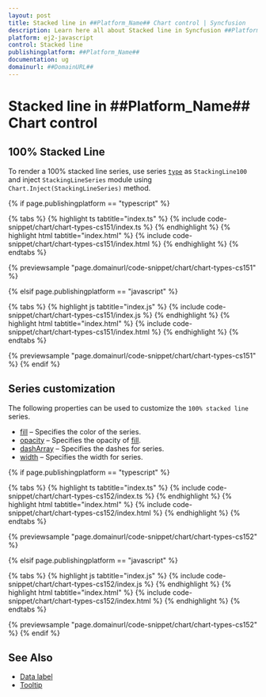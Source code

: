 ```yaml
---
layout: post
title: Stacked line in ##Platform_Name## Chart control | Syncfusion
description: Learn here all about Stacked line in Syncfusion ##Platform_Name## Chart control of Syncfusion Essential JS 2 and more.
platform: ej2-javascript
control: Stacked line 
publishingplatform: ##Platform_Name##
documentation: ug
domainurl: ##DomainURL##
---
```

# Stacked line in ##Platform_Name## Chart control

## 100% Stacked Line

To render a 100% stacked line series, use series [`type`](../api/chart/seriesModel/#type-string) as `StackingLine100` and inject `StackingLineSeries` module using `Chart.Inject(StackingLineSeries)` method.

{% if page.publishingplatform == "typescript" %}

 {% tabs %}
{% highlight ts tabtitle="index.ts" %}
{% include code-snippet/chart/chart-types-cs151/index.ts %}
{% endhighlight %}
{% highlight html tabtitle="index.html" %}
{% include code-snippet/chart/chart-types-cs151/index.html %}
{% endhighlight %}
{% endtabs %}
        
{% previewsample "page.domainurl/code-snippet/chart/chart-types-cs151" %}

{% elsif page.publishingplatform == "javascript" %}

{% tabs %}
{% highlight js tabtitle="index.js" %}
{% include code-snippet/chart/chart-types-cs151/index.js %}
{% endhighlight %}
{% highlight html tabtitle="index.html" %}
{% include code-snippet/chart/chart-types-cs151/index.html %}
{% endhighlight %}
{% endtabs %}

{% previewsample "page.domainurl/code-snippet/chart/chart-types-cs151" %}
{% endif %}

## Series customization

The following properties can be used to customize the `100% stacked line` series.

* [fill](../api/chart/seriesModel/#fill-string) – Specifies the color of the series.
* [opacity](../api/chart/seriesModel/#opacity) – Specifies the opacity of [fill](../api/chart/seriesModel/#fill-string).
* [dashArray](../api/chart/seriesModel/#dasharray) – Specifies the dashes for series.
* [width](/api/chart/seriesModel/#width) – Specifies the width for series.

{% if page.publishingplatform == "typescript" %}

 {% tabs %}
{% highlight ts tabtitle="index.ts" %}
{% include code-snippet/chart/chart-types-cs152/index.ts %}
{% endhighlight %}
{% highlight html tabtitle="index.html" %}
{% include code-snippet/chart/chart-types-cs152/index.html %}
{% endhighlight %}
{% endtabs %}
        
{% previewsample "page.domainurl/code-snippet/chart/chart-types-cs152" %}

{% elsif page.publishingplatform == "javascript" %}

{% tabs %}
{% highlight js tabtitle="index.js" %}
{% include code-snippet/chart/chart-types-cs152/index.js %}
{% endhighlight %}
{% highlight html tabtitle="index.html" %}
{% include code-snippet/chart/chart-types-cs152/index.html %}
{% endhighlight %}
{% endtabs %}

{% previewsample "page.domainurl/code-snippet/chart/chart-types-cs152" %}
{% endif %}

## See Also

* [Data label](../data-labels/)
* [Tooltip](../tool-tip/)
